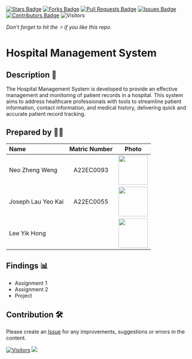 [![Stars Badge](https://img.shields.io/github/stars/jjn7702/SECJ2013-DSA)](https://github.com/jjn7702/SECJ2013-DSA/Submission/Sample/stargazers)
[![Forks Badge](https://img.shields.io/github/forks/jjn7702/SECJ2013-DSA)](https://github.com/jjn7702/SECJ2013-DSA/Submission/Sample/network/members)
[![Pull Requests Badge](https://img.shields.io/github/issues-pr/jjn7702/SECJ2013-DSA)](https://github.com/jjn7702/SECJ2013-DSA/Submission/Sample/pulls)
[![Issues Badge](https://img.shields.io/github/issues/jjn7702/SECJ2013-DSA)](https://github.com/jjn7702/SECJ2013-DSA/Submission/Sample/issues)
[![Contributors Badge](https://img.shields.io/github/contributors/jjn7702/SECJ2013-DSA?color=2b9348)](https://github.com/jjn7702/SECJ2013-DSA/Submission/Sample/graphs/contributors)
![Visitors](https://api.visitorbadge.io/api/visitors?path=https%3A%2F%2Fgithub.com%2Fjjn7702%2FSECJ2013-DSA%2FSubmission%2FSample&labelColor=%23d9e3f0&countColor=%23697689&style=flat)

_Don't forget to hit the :star: if you like this repo._

# Hospital Management System

## Description 📝

The Hospital Management System is developed to provide an effective management and monitoring of patient records in a hospital. This system aims to address healthcare professionals with tools to streamline patient information, contact information, and medical history, delivering quick and accurate patient record tracking.

## Prepared by 🧑‍💻

| Name             | Matric Number | Photo                                                         |
| :---------------- | :-------------: | :------------------------------------------------------------: |
| Neo Zheng Weng   | A22EC0093        | <img src="https://github.com/jjn7702/SECJ2013-DSA/blob/main/Submission/sec02/Codera/Images/neozhengweng_pic.jpg" width=80px, height=80px>     |
| Joseph Lau Yeo Kai       | A22EC0055        | <img src="https://github.com/jjn7702/SECJ2013-DSA/blob/main/Submission/sec02/Codera/Images/joseph_pic.jpeg" width=80px, height=80px>         |
| Lee Yik Hong       |         | <img src="../Images/" width=80px, height=80px>         |


## Findings 📊

- Assignment 1
- Assignment 2
- Project

## Contribution 🛠️
Please create an [Issue](https://github.com/jjn7702/SECJ2013-DSA/Submission/Sample/issues) for any improvements, suggestions or errors in the content.

[![Visitors](https://api.visitorbadge.io/api/visitors?path=https%3A%2F%2Fgithub.com%2Fjjn7702&labelColor=%23697689&countColor=%23555555&style=plastic)](https://visitorbadge.io/status?path=https%3A%2F%2Fgithub.com%2Fjjn7702)
![](https://hit.yhype.me/github/profile?user_id=81284918)



